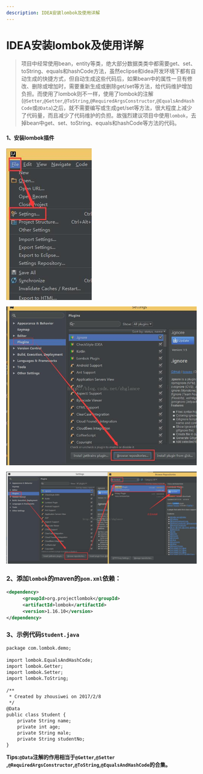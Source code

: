```yaml
---
description: IDEA安装lombok及使用详解
---
```


# IDEA安装lombok及使用详解

> 项目中经常使用bean，entity等类，绝大部分数据类类中都需要get、set、toString、equals和hashCode方法，虽然eclipse和idea开发环境下都有自 动生成的快捷方式，但自动生成这些代码后，如果bean中的属性一旦有修改、删除或增加时，需要重新生成或删除get/set等方法，给代码维护增加负担。而使用了lombok则不一样，使用了lombok的注解
(`@Setter`,`@Getter`,`@ToString`,`@RequiredArgsConstructor`,`@EqualsAndHashCode`或`@Data`)之后，就不需要编写或生成get/set等方法，很大程度上减少了代码量，而且减少了代码维护的负担。故强烈建议项目中使用`lombok`，去掉bean中get、set、toString、equals和hashCode等方法的代码。

#### 1、安装lombok插件

![](/assets/jianshu/2743275-ee7b41bee36ca18b.png)

![](/assets/jianshu/2743275-0ba4495f601d65b7.png)

![](/assets/jianshu/2743275-49ee1dbd6da82ff5.png)



### 2、添加`lombok`的maven的`pom.xml`依赖：
```xml
<dependency>
	  <groupId>org.projectlombok</groupId>
	  <artifactId>lombok</artifactId>
	  <version>1.16.10</version>
</dependency>
  ```

### 3、示例代码`Student.java`

```
package com.lombok.demo;

import lombok.EqualsAndHashCode;
import lombok.Getter;
import lombok.Setter;
import lombok.ToString;

/**
 * Created by zhousiwei on 2017/2/8
 */
@Data
public class Student {
	private String name;
	private int age;
	private String male;
	private String studentNo;
}
```

**Tips:`@Data`注解的作用相当于`@Getter`,`@Setter `,`@RequiredArgsConstructor`,`@ToString`,`@EqualsAndHashCode`的合集。**